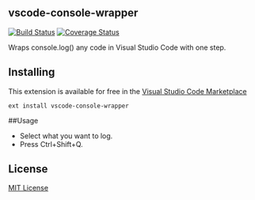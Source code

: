 ## vscode-console-wrapper

[![Build Status](https://travis-ci.org/fabiodamasceno/vscode-console-wrapper.svg?branch=master)](https://travis-ci.org/fabiodamasceno/vscode-console-wrapper)
[![Coverage Status](https://coveralls.io/repos/github/fabiodamasceno/vscode-console-wrapper/badge.svg?branch=master)](https://coveralls.io/github/fabiodamasceno/vscode-console-wrapper?branch=master)

Wraps console.log() any code in Visual Studio Code with one step.

## Installing

This extension is available for free in the [Visual Studio Code Marketplace](https://marketplace.visualstudio.com/items?itemName=fabiodam.vscode-console-wrapper) 
```
ext install vscode-console-wrapper
``` 

##Usage

* Select what you want to log.
* Press Ctrl+Shift+Q.

## License
[MIT License](https://raw.githubusercontent.com/akamud/vscode-caniuse/master/LICENSE)